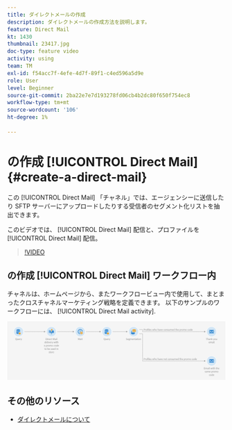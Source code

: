 ```yaml
---
title: ダイレクトメールの作成
description: ダイレクトメールの作成方法を説明します。
feature: Direct Mail
kt: 1430
thumbnail: 23417.jpg
doc-type: feature video
activity: using
team: TM
exl-id: f54acc7f-4efe-4d7f-89f1-c4ed596a5d9e
role: User
level: Beginner
source-git-commit: 2ba22e7e7d193278fd06cb4b2dc80f650f754ec8
workflow-type: tm+mt
source-wordcount: '106'
ht-degree: 1%

---
```


# の作成 [!UICONTROL Direct Mail] {#create-a-direct-mail}

この [!UICONTROL Direct Mail] 「チャネル」では、エージェンシーに送信したり SFTP サーバーにアップロードしたりする受信者のセグメント化リストを抽出できます。

このビデオでは、 [!UICONTROL Direct Mail] 配信と、プロファイルを [!UICONTROL Direct Mail] 配信。

>[!VIDEO](https://video.tv.adobe.com/v/23417?quality=12)

## の作成 [!UICONTROL Direct Mail] ワークフロー内

チャネルは、ホームページから、またワークフロービュー内で使用して、まとまったクロスチャネルマーケティング戦略を定義できます。 以下のサンプルのワークフローには、 [!UICONTROL Direct Mail activity].

![ワークフロー画像](/help/assets/direct_mail_examplewf.png)

## その他のリソース

* [ダイレクトメールについて](https://experienceleague.adobe.com/docs/campaign-standard/using/communication-channels/direct-mail/about-direct-mail.html)
